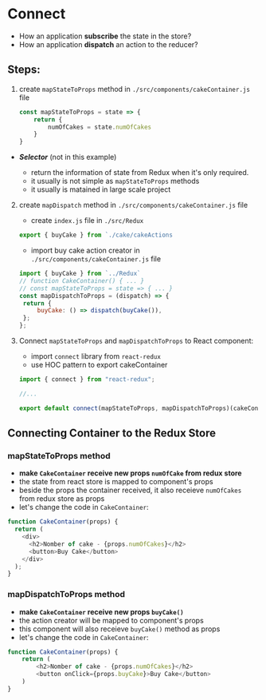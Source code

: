 # Connect

- How an application **subscribe** the state in the store?
- How an application **dispatch** an action to the reducer?

## Steps:

1. create `mapStateToProps` method in `./src/components/cakeContainer.js` file

   ```javascript
   const mapStateToProps = state => {
       return {
           numOfCakes = state.numOfCakes
       }
   }
   ```

- **_Selector_** (not in this example)

  - return the information of state from Redux when it's only required.
  - it usually is not simple as `mapStateToProps` methods
  - it usually is matained in large scale project

2. create `mapDispatch` method in `./src/components/cakeContainer.js` file

   - create `index.js` file in `./src/Redux`

   ```javascript
   export { buyCake } from `./cake/cakeActions
   ```

   - import buy cake action creator in `./src/components/cakeContainer.js` file

   ```javascript
   import { buyCake } from `../Redux`
   // function CakeContainer() { ... }
   // const mapStateToProps = state => { ... }
   const mapDispatchToProps = (dispatch) => {
    return {
        buyCake: () => dispatch(buyCake()),
    };
   };
   ```

3. Connect `mapStateToProps` and `mapDispatchToProps` to React component:

   - import `connect` library from `react-redux`
   - use HOC pattern to export cakeContainer

   ```javascript
   import { connect } from "react-redux";

   //...

   export default connect(mapStateToProps, mapDispatchToProps)(cakeContainer);
   ```

## Connecting Container to the Redux Store

### mapStateToProps method

- **make `CakeContainer` receive new props `numOfCake` from redux store**
- the state from react store is mapped to component's props
- beside the props the container received, it also receieve `numOfCakes` from redux store as props
- let's change the code in `CakeContainer`:

```javascript
function CakeContainer(props) {
  return (
    <div>
      <h2>Nomber of cake - {props.numOfCakes}</h2>
      <button>Buy Cake</button>
    </div>
  );
}
```

### mapDispatchToProps method

- **make `CakeContainer` receive new props `buyCake()`**
- the action creator will be mapped to component's props
- this component will also receieve `buyCake()` method as props
- let's change the code in `CakeContainer`:

```javascript
function CakeContainer(props) {
    return (
        <h2>Nomber of cake - {props.numOfCakes}</h2>
        <button onClick={props.buyCake}>Buy Cake</button>
    )
}
```
